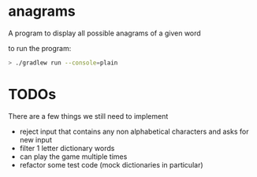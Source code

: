 # anagrams
A program to display all possible anagrams of a given word

to run the program:

```sh
> ./gradlew run --console=plain
```

# TODOs

There are a few things we still need to implement

+ reject input that contains any non alphabetical characters and asks for new input
+ filter 1 letter dictionary words
+ can play the game multiple times
+ refactor some test code (mock dictionaries in particular)